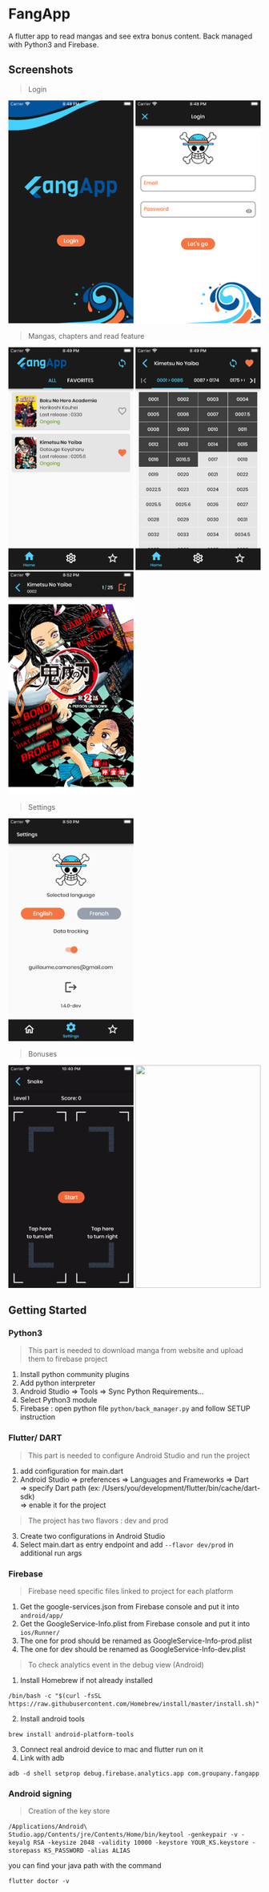 # FangApp

A flutter app to read mangas and see extra bonus content.
Back managed with Python3 and Firebase.

## Screenshots
> Login
<p float="left">
   <img src="./assets/images/screenshots/fangapp_login.png" width="250" height="445"/>
   <img src="./assets/images/screenshots/fangapp_login_form.png" width="250" height="445"/>
</p>

> Mangas, chapters and read feature
<p float="left">
   <img src="./assets/images/screenshots/fangapp_home.png" width="250" height="445"/>
   <img src="./assets/images/screenshots/fangapp_chapters.png" width="250" height="445"/>
   <img src="./assets/images/screenshots/fangapp_reading.png" width="250" height="445"/>
</p>

> Settings
<p float="left">
   <img src="./assets/images/screenshots/fangapp_settings.png" width="250" height="445"/>
</p>

> Bonuses
<p float="left">
   <img src="./assets/images/screenshots/fangapp_bonus_snake.gif" width="250" height="445"/>
   <img src="./assets/images/screenshots/fangapp_bonus_sunny.gif" width="250" height="445"/>
</p>

## Getting Started

### Python3
> This part is needed to download manga from website and upload them to firebase project
1. Install python community plugins
2. Add python interpreter
3. Android Studio => Tools => Sync Python Requirements...
4. Select Python3 module
5. Firebase : open python file ```python/back_manager.py``` and follow SETUP instruction

### Flutter/ DART
> This part is needed to configure Android Studio and run the project
1. add configuration for main.dart
2. Android Studio => preferences => Languages and Frameworks => Dart  
   => specify Dart path (ex: /Users/you/development/flutter/bin/cache/dart-sdk)  
   => enable it for the project

> The project has two flavors : dev and prod

3. Create two configurations in Android Studio
4. Select main.dart as entry endpoint and add ```--flavor dev/prod```  in additional run args

### Firebase

> Firebase need specific files linked to project for each platform
1. Get the google-services.json from Firebase console and put it into  ```android/app/```
2. Get the GoogleService-Info.plist from Firebase console and put it into  ```ios/Runner/```
3. The one for prod should be renamed as GoogleService-Info-prod.plist
4. The one for dev should be renamed as GoogleService-Info-dev.plist

> To check analytics event in the debug view (Android)
1. Install Homebrew if not already installed
```  
/bin/bash -c "$(curl -fsSL https://raw.githubusercontent.com/Homebrew/install/master/install.sh)"  
```  
2. Install android tools
```  
brew install android-platform-tools  
```  
3. Connect real android device to mac and flutter run on it
4. Link with adb
```  
adb -d shell setprop debug.firebase.analytics.app com.groupany.fangapp  
```  

### Android signing
> Creation of the key store
```  
/Applications/Android\ Studio.app/Contents/jre/Contents/Home/bin/keytool -genkeypair -v -keyalg RSA -keysize 2048 -validity 10000 -keystore YOUR_KS.keystore -storepass KS_PASSWORD -alias ALIAS  
```  
you can find your java path with the command
```  
flutter doctor -v  
```